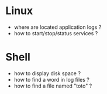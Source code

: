 # Linux

- where are located application logs ?
- how to start/stop/status services ?

# Shell

- how to display disk space ?
- how to find a word in log files ?
- how to find a file named "toto" ?
